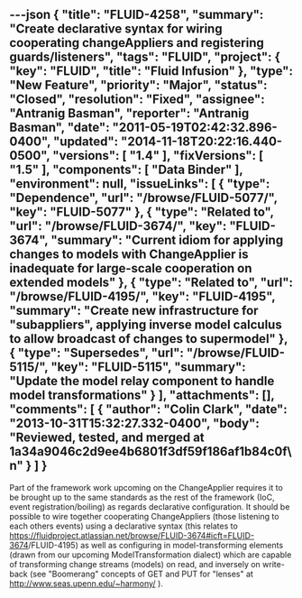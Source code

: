 ---json
{
  "title": "FLUID-4258",
  "summary": "Create declarative syntax for wiring cooperating changeAppliers and registering guards/listeners",
  "tags": "FLUID",
  "project": {
    "key": "FLUID",
    "title": "Fluid Infusion"
  },
  "type": "New Feature",
  "priority": "Major",
  "status": "Closed",
  "resolution": "Fixed",
  "assignee": "Antranig Basman",
  "reporter": "Antranig Basman",
  "date": "2011-05-19T02:42:32.896-0400",
  "updated": "2014-11-18T20:22:16.440-0500",
  "versions": [
    "1.4"
  ],
  "fixVersions": [
    "1.5"
  ],
  "components": [
    "Data Binder"
  ],
  "environment": null,
  "issueLinks": [
    {
      "type": "Dependence",
      "url": "/browse/FLUID-5077/",
      "key": "FLUID-5077"
    },
    {
      "type": "Related to",
      "url": "/browse/FLUID-3674/",
      "key": "FLUID-3674",
      "summary": "Current idiom for applying changes to models with ChangeApplier is inadequate for large-scale cooperation on extended models"
    },
    {
      "type": "Related to",
      "url": "/browse/FLUID-4195/",
      "key": "FLUID-4195",
      "summary": "Create new infrastructure for \"subappliers\", applying inverse model calculus to allow broadcast of changes to supermodel"
    },
    {
      "type": "Supersedes",
      "url": "/browse/FLUID-5115/",
      "key": "FLUID-5115",
      "summary": "Update the model relay component to handle model transformations"
    }
  ],
  "attachments": [],
  "comments": [
    {
      "author": "Colin Clark",
      "date": "2013-10-31T15:32:27.332-0400",
      "body": "Reviewed, tested, and merged at 1a34a9046c2d9ee4b6801f3df59f186af1b84c0f\n"
    }
  ]
}
---
Part of the framework work upcoming on the ChangeApplier requires it to be brought up to the same standards as the rest of the framework (IoC, event registration/boiling) as regards declarative configuration. It should be possible to wire together cooperating ChangeAppliers (those listening to each others events) using a declarative syntax (this relates to <https://fluidproject.atlassian.net/browse/FLUID-3674#icft=FLUID-3674>/FLUID-4195) as well as configuring in model-transforming elements (drawn from our upcoming ModelTransformation dialect) which are capable of transforming change streams (models) on read, and inversely on write-back (see "Boomerang" concepts of GET and PUT for "lenses" at <http://www.seas.upenn.edu/~harmony/> ).&#x20;

        